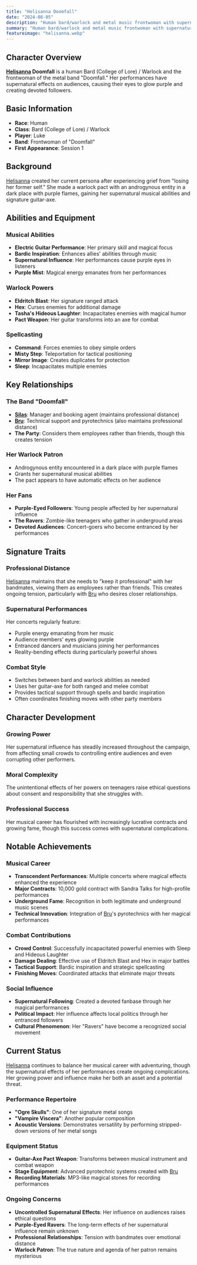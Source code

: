 ```yaml
---
title: "Helisanna Doomfall"
date: "2024-08-05"
description: "Human bard/warlock and metal music frontwoman with supernatural influence over her audience"
summary: "Human bard/warlock and metal music frontwoman with supernatural influence over her audience"
featureimage: "helisanna.webp"
---
```


## Character Overview

**[Helisanna](/player-characters/helisanna) Doomfall** is a human Bard (College of Lore) / Warlock and the frontwoman of the metal band "Doomfall." Her performances have supernatural effects on audiences, causing their eyes to glow purple and creating devoted followers.

## Basic Information

- **Race**: Human
- **Class**: Bard (College of Lore) / Warlock
- **Player**: Luke
- **Band**: Frontwoman of "Doomfall"
- **First Appearance**: Session 1

## Background

[Helisanna](/player-characters/helisanna) created her current persona after experiencing grief from "losing her former self." She made a warlock pact with an androgynous entity in a dark place with purple flames, gaining her supernatural musical abilities and signature guitar-axe.

## Abilities and Equipment

### Musical Abilities
- **Electric Guitar Performance**: Her primary skill and magical focus
- **Bardic Inspiration**: Enhances allies' abilities through music
- **Supernatural Influence**: Her performances cause purple eyes in listeners
- **Purple Mist**: Magical energy emanates from her performances

### Warlock Powers
- **Eldritch Blast**: Her signature ranged attack
- **Hex**: Curses enemies for additional damage
- **Tasha's Hideous Laughter**: Incapacitates enemies with magical humor
- **Pact Weapon**: Her guitar transforms into an axe for combat

### Spellcasting
- **Command**: Forces enemies to obey simple orders
- **Misty Step**: Teleportation for tactical positioning
- **Mirror Image**: Creates duplicates for protection
- **Sleep**: Incapacitates multiple enemies

## Key Relationships

### The Band "Doomfall"
- **[Silas](/player-characters/silas)**: Manager and booking agent (maintains professional distance)
- **[Bru](/player-characters/bru)**: Technical support and pyrotechnics (also maintains professional distance)
- **The Party**: Considers them employees rather than friends, though this creates tension

### Her Warlock Patron
- Androgynous entity encountered in a dark place with purple flames
- Grants her supernatural musical abilities
- The pact appears to have automatic effects on her audience

### Her Fans
- **Purple-Eyed Followers**: Young people affected by her supernatural influence
- **The Ravers**: Zombie-like teenagers who gather in underground areas
- **Devoted Audiences**: Concert-goers who become entranced by her performances

## Signature Traits

### Professional Distance
[Helisanna](/player-characters/helisanna) maintains that she needs to "keep it professional" with her bandmates, viewing them as employees rather than friends. This creates ongoing tension, particularly with [Bru](/player-characters/bru) who desires closer relationships.

### Supernatural Performances
Her concerts regularly feature:
- Purple energy emanating from her music
- Audience members' eyes glowing purple
- Entranced dancers and musicians joining her performances
- Reality-bending effects during particularly powerful shows

### Combat Style
- Switches between bard and warlock abilities as needed
- Uses her guitar-axe for both ranged and melee combat
- Provides tactical support through spells and bardic inspiration
- Often coordinates finishing moves with other party members

## Character Development

### Growing Power
Her supernatural influence has steadily increased throughout the campaign, from affecting small crowds to controlling entire audiences and even corrupting other performers.

### Moral Complexity
The unintentional effects of her powers on teenagers raise ethical questions about consent and responsibility that she struggles with.

### Professional Success
Her musical career has flourished with increasingly lucrative contracts and growing fame, though this success comes with supernatural complications.

## Notable Achievements

### Musical Career
- **Transcendent Performances**: Multiple concerts where magical effects enhanced the experience
- **Major Contracts**: 10,000 gold contract with Sandra Talks for high-profile performances
- **Underground Fame**: Recognition in both legitimate and underground music scenes
- **Technical Innovation**: Integration of [Bru](/player-characters/bru)'s pyrotechnics with her magical performances

### Combat Contributions
- **Crowd Control**: Successfully incapacitated powerful enemies with Sleep and Hideous Laughter
- **Damage Dealing**: Effective use of Eldritch Blast and Hex in major battles
- **Tactical Support**: Bardic inspiration and strategic spellcasting
- **Finishing Moves**: Coordinated attacks that eliminate major threats

### Social Influence
- **Supernatural Following**: Created a devoted fanbase through her magical performances
- **Political Impact**: Her influence affects local politics through her entranced followers
- **Cultural Phenomenon**: Her "Ravers" have become a recognized social movement

## Current Status

[Helisanna](/player-characters/helisanna) continues to balance her musical career with adventuring, though the supernatural effects of her performances create ongoing complications. Her growing power and influence make her both an asset and a potential threat.

### Performance Repertoire
- **"Ogre Skulls"**: One of her signature metal songs
- **"Vampire Viscera"**: Another popular composition
- **Acoustic Versions**: Demonstrates versatility by performing stripped-down versions of her metal songs

### Equipment Status
- **Guitar-Axe Pact Weapon**: Transforms between musical instrument and combat weapon
- **Stage Equipment**: Advanced pyrotechnic systems created with [Bru](/player-characters/bru)
- **Recording Materials**: MP3-like magical stones for recording performances

### Ongoing Concerns
- **Uncontrolled Supernatural Effects**: Her influence on audiences raises ethical questions
- **Purple-Eyed Ravers**: The long-term effects of her supernatural influence remain unknown
- **Professional Relationships**: Tension with bandmates over emotional distance
- **Warlock Patron**: The true nature and agenda of her patron remains mysterious